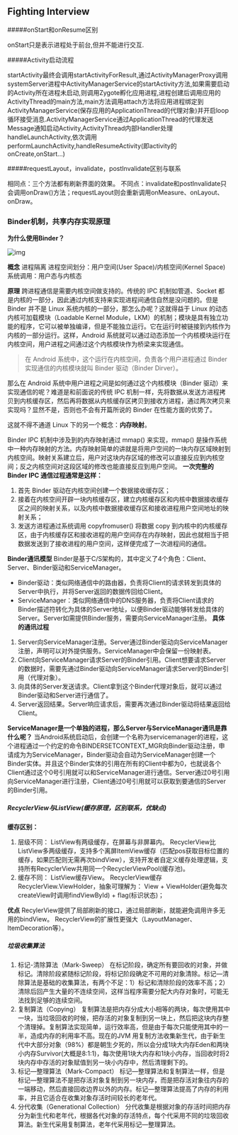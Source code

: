##					Fighting Interview

#####onStart和onResume区别

onStart只是表示进程处于前台,但并不能进行交互.

#####Activity启动流程

startActivity最终会调用startActivityForResult,通过ActivityManagerProxy调用systemServer进程中ActivityManagerService的startActivity方法,如果需要启动的Activity所在进程未启动,则调用Zygote孵化应用进程,进程创建后调用应用的ActivityThread的main方法,main方法调用attach方法将应用进程绑定到ActivityManagerService(保存应用的ApplicationThread的代理对象)并开启loop循环接受消息.ActivityManagerService通过ApplicationThread的代理发送Message通知启动Activity,ActivityThread内部Handler处理handleLaunchActivity,依次调用performLaunchActivity,handleResumeActivity(即activity的onCreate,onStart...)

#####requestLayout，invalidate，postInvalidate区别与联系

相同点：三个方法都有刷新界面的效果。
不同点：invalidate和postInvalidate只会调用onDraw()方法；requestLayout则会重新调用onMeasure、onLayout、onDraw。

### Binder机制，共享内存实现原理

**为什么使用Binder？**

![img](https://upload-images.jianshu.io/upload_images/4657803-b596110487d1ef17.jpg?imageMogr2/auto-orient/strip%7CimageView2/2/w/720)

**概念**
进程隔离
进程空间划分：用户空间(User Space)/内核空间(Kernel Space)
系统调用：用户态与内核态

**原理**
跨进程通信是需要内核空间做支持的。传统的 IPC 机制如管道、Socket 都是内核的一部分，因此通过内核支持来实现进程间通信自然是没问题的。但是 Binder 并不是 Linux 系统内核的一部分，那怎么办呢？这就得益于 Linux 的动态内核可加载模块（Loadable Kernel Module，LKM）的机制；模块是具有独立功能的程序，它可以被单独编译，但是不能独立运行。它在运行时被链接到内核作为内核的一部分运行。这样，Android 系统就可以通过动态添加一个内核模块运行在内核空间，用户进程之间通过这个内核模块作为桥梁来实现通信。

> 在 Android 系统中，这个运行在内核空间，负责各个用户进程通过 Binder 实现通信的内核模块就叫 Binder 驱动（Binder Dirver）。

那么在 Android 系统中用户进程之间是如何通过这个内核模块（Binder 驱动）来实现通信的呢？难道是和前面说的传统 IPC 机制一样，先将数据从发送方进程拷贝到内核缓存区，然后再将数据从内核缓存区拷贝到接收方进程，通过两次拷贝来实现吗？显然不是，否则也不会有开篇所说的 Binder 在性能方面的优势了。

这就不得不通道 Linux 下的另一个概念：**内存映射**。

Binder IPC 机制中涉及到的内存映射通过 mmap() 来实现，mmap() 是操作系统中一种内存映射的方法。内存映射简单的讲就是将用户空间的一块内存区域映射到内核空间。映射关系建立后，用户对这块内存区域的修改可以直接反应到内核空间；反之内核空间对这段区域的修改也能直接反应到用户空间。
**一次完整的 Binder IPC 通信过程通常是这样：**

1. 首先 Binder 驱动在内核空间创建一个数据接收缓存区；
2. 接着在内核空间开辟一块内核缓存区，建立内核缓存区和内核中数据接收缓存区之间的映射关系，以及内核中数据接收缓存区和接收进程用户空间地址的映射关系；
3. 发送方进程通过系统调用 copyfromuser() 将数据 copy 到内核中的内核缓存区，由于内核缓存区和接收进程的用户空间存在内存映射，因此也就相当于把数据发送到了接收进程的用户空间，这样便完成了一次进程间的通信。

**Binder通讯模型**
Binder是基于C/S架构的，其中定义了4个角色：Client、Server、Binder驱动和ServiceManager。

- Binder驱动：类似网络通信中的路由器，负责将Client的请求转发到具体的Server中执行，并将Server返回的数据传回给Client。
- ServiceManager：类似网络通信中的DNS服务器，负责将Client请求的Binder描述符转化为具体的Server地址，以便Binder驱动能够转发给具体的Server。Server如需提供Binder服务，需要向ServiceManager注册。
  **具体的通讯过程**

1. Server向ServiceManager注册。Server通过Binder驱动向ServiceManager注册，声明可以对外提供服务。ServiceManager中会保留一份映射表。
2. Client向ServiceManager请求Server的Binder引用。Client想要请求Server的数据时，需要先通过Binder驱动向ServiceManager请求Server的Binder引用（代理对象）。
3. 向具体的Server发送请求。Client拿到这个Binder代理对象后，就可以通过Binder驱动和Server进行通信了。
4. Server返回结果。Server响应请求后，需要再次通过Binder驱动将结果返回给Client。

**ServiceManager是一个单独的进程，那么Server与ServiceManager通讯是靠什么呢？**
当Android系统启动后，会创建一个名称为servicemanager的进程，这个进程通过一个约定的命令BINDERSETCONTEXT_MGR向Binder驱动注册，申请成为为ServiceManager，Binder驱动会自动为ServiceManager创建一个Binder实体。并且这个Binder实体的引用在所有的Client中都为0，也就说各个Client通过这个0号引用就可以和ServiceManager进行通信。Server通过0号引用向ServiceManager进行注册，Client通过0号引用就可以获取到要通信的Server的Binder引用。

##### RecyclerView与ListView(缓存原理，区别联系，优缺点)

**缓存区别：**

1. 层级不同：
   ListView有两级缓存，在屏幕与非屏幕内。
   RecyclerView比ListView多两级缓存，支持多个离屏ItemView缓存（匹配pos获取目标位置的缓存，如果匹配则无需再次bindView），支持开发者自定义缓存处理逻辑，支持所有RecyclerView共用同一个RecyclerViewPool(缓存池)。
2. 缓存不同：
   ListView缓存View。
   RecyclerView缓存RecyclerView.ViewHolder，抽象可理解为：
   View + ViewHolder(避免每次createView时调用findViewById) + flag(标识状态)；

**优点**
RecylerView提供了局部刷新的接口，通过局部刷新，就能避免调用许多无用的bindView。
RecyclerView的扩展性更强大（LayoutManager、ItemDecoration等）。

 ##### 垃圾收集算法

1. 标记-清除算法（Mark-Sweep）
   在标记阶段，确定所有要回收的对象，并做标记。清除阶段紧随标记阶段，将标记阶段确定不可用的对象清除。标记—清除算法是基础的收集算法，有两个不足：1）标记和清除阶段的效率不高；2）清除后回产生大量的不连续空间，这样当程序需要分配大内存对象时，可能无法找到足够的连续空间。
2. 复制算法（Copying）
   复制算法是把内存分成大小相等的两块，每次使用其中一块，当垃圾回收的时候，把存活的对象复制到另一块上，然后把这块内存整个清理掉。复制算法实现简单，运行效率高，但是由于每次只能使用其中的一半，造成内存的利用率不高。现在的JVM 用复制方法收集新生代，由于新生代中大部分对象（98%）都是朝生夕死的，所以会分成1块大内存Eden和两块小内存Survivor(大概是8:1:1)，每次使用1块大内存和1块小内存，当回收时将2块内存中存活的对象赋值到另一块小内存中，然后清理剩下的。
3. 标记—整理算法（Mark-Compact）
   标记—整理算法和复制算法一样，但是标记—整理算法不是把存活对象复制到另一块内存，而是把存活对象往内存的一端移动，然后直接回收边界以外的内存。标记—整理算法提高了内存的利用率，并且它适合在收集对象存活时间较长的老年代。
4. 分代收集（Generational Collection）
   分代收集是根据对象的存活时间把内存分为新生代和老年代，根据各代对象的存活特点，每个代采用不同的垃圾回收算法。新生代采用复制算法，老年代采用标记—整理算法。

 

 

 

 

 

 

 

 

 

 

 

 

 

 

 

 

 